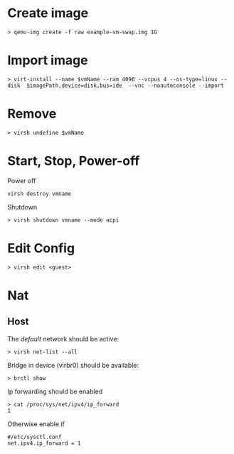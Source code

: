# Create image

    > qemu-img create -f raw example-vm-swap.img 1G

# Import image

    > virt-install --name $vmName --ram 4096 --vcpus 4 --os-type=linux --disk  $imagePath,device=disk,bus=ide  --vnc --noautoconsole --import

# Remove

    > virsh undefine $vmName

# Start, Stop, Power-off

Power off
    
    virsh destroy vmname

Shutdown 

    > virsh shutdown vmname --mode acpi
    
# Edit Config

    > virsh edit <guest>
    
# Nat

## Host

The *default* network should be active:

    > virsh net-list --all

Bridge in device (virbr0) should be available: 

    > brctl show
    
Ip forwarding should be enabled

    > cat /proc/sys/net/ipv4/ip_forward
    1
    
Otherwise enable if

    #/etc/sysctl.conf
    net.ipv4.ip_forward = 1